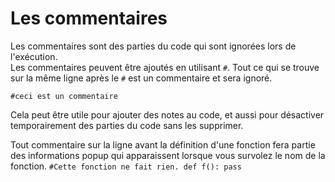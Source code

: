 # Les commentaires
Les commentaires sont des parties du code qui sont ignorées lors de l'exécution.  
Les commentaires peuvent être ajoutés en utilisant `#`. Tout ce qui se trouve sur la même ligne après le `#` est un commentaire et sera ignoré.

`#ceci est un commentaire`

Cela peut être utile pour ajouter des notes au code, et aussi pour désactiver temporairement des parties du code sans les supprimer.

Tout commentaire sur la ligne avant la définition d'une fonction fera partie des informations popup qui apparaissent lorsque vous survolez le nom de la fonction.
`#Cette fonction ne fait rien.
def f():
    pass`